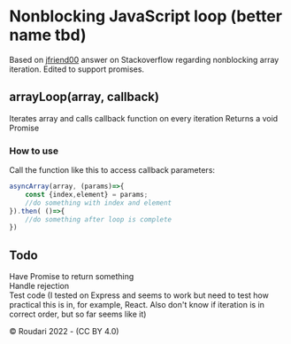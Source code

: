 
# Nonblocking JavaScript loop (better name tbd)

Based on [jfriend00](https://stackoverflow.com/questions/10344498/best-way-to-iterate-over-an-array-without-blocking-the-ui) answer on Stackoverflow regarding nonblocking array iteration. Edited to support promises.

## arrayLoop(array, callback)

Iterates array and calls callback function on every iteration
Returns a void Promise

### How to use

Call the function like this to access callback parameters:

```js
asyncArray(array, (params)=>{
    const {index,element} = params;
    //do something with index and element
}).then( ()=>{
    //do something after loop is complete
})
```

## Todo

Have Promise to return something<br>
Handle rejection<br>
Test code (I tested on Express and seems to work but need to test how practical this is in, for example, React. Also don't know if iteration is in correct order, but so far seems like it)<br>


&copy; Roudari 2022 - (CC BY 4.0)

